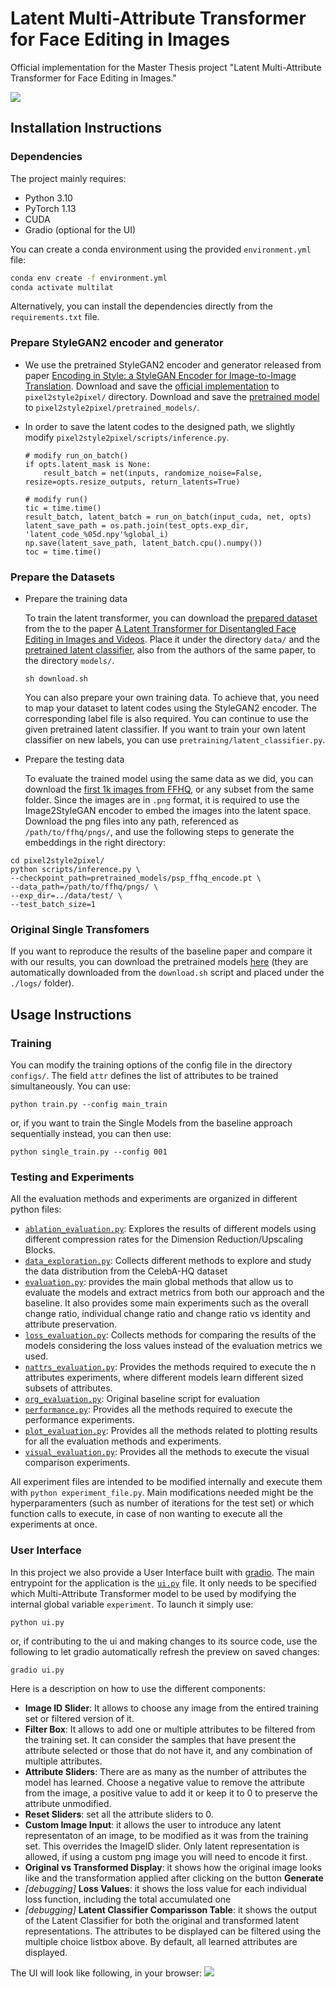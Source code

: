 # Latent Multi-Attribute Transformer for Face Editing in Images

Official implementation for the Master Thesis project "Latent Multi-Attribute Transformer for Face Editing in Images."

![](figures/proposed_arch.png)

## Installation Instructions

### Dependencies
The project mainly requires:
* Python 3.10
* PyTorch 1.13
* CUDA
* Gradio (optional for the UI)
 
You can create a conda environment using the provided `environment.yml` file:

```bash
conda env create -f environment.yml
conda activate multilat
```

Alternatively, you can install the dependencies directly from the `requirements.txt` file.

### Prepare StyleGAN2 encoder and generator

* We use the pretrained StyleGAN2 encoder and generator released from paper [Encoding in Style: a StyleGAN Encoder for Image-to-Image Translation](https://arxiv.org/pdf/2008.00951.pdf). Download and save the [official implementation](https://github.com/eladrich/pixel2style2pixel.git) to `pixel2style2pixel/` directory. Download and save the [pretrained model](https://drive.google.com/file/d/1bMTNWkh5LArlaWSc_wa8VKyq2V42T2z0/view) to `pixel2style2pixel/pretrained_models/`.

* In order to save the latent codes to the designed path, we slightly modify `pixel2style2pixel/scripts/inference.py`.

    ```
    # modify run_on_batch()
    if opts.latent_mask is None:
        result_batch = net(inputs, randomize_noise=False, resize=opts.resize_outputs, return_latents=True)
        
    # modify run()
    tic = time.time()
    result_batch, latent_batch = run_on_batch(input_cuda, net, opts) 
    latent_save_path = os.path.join(test_opts.exp_dir, 'latent_code_%05d.npy'%global_i)
    np.save(latent_save_path, latent_batch.cpu().numpy())
    toc = time.time()
    ```

### Prepare the Datasets
* Prepare the training data

    To train the latent transformer, you can download the [prepared dataset](https://drive.google.com/drive/folders/1aXVc-q2ER7A9aACSwml5Wyw5ZgrgPq52?usp=sharing) from the  to the paper [A Latent Transformer for Disentangled Face Editing in Images and Videos](https://arxiv.org/pdf/2106.11895.pdf). Place it under the directory `data/` and the [pretrained latent classifier](https://drive.google.com/file/d/1K_ShWBfTOCbxBcJfzti7vlYGmRbjXTfn/view?usp=sharing), also from the authors of the same paper, to the directory `models/`. 
    ```
    sh download.sh
    ```

    You can also prepare your own training data. To achieve that, you need to map your dataset to latent codes using the StyleGAN2 encoder. The corresponding label file is also required. You can continue to use the given pretrained latent classifier. If you want to train your own latent classifier on new labels, you can use `pretraining/latent_classifier.py`. 

* Prepare the testing data
    
    To evaluate the trained model using the same data as we did, you can download the [first 1k images from FFHQ](https://drive.google.com/drive/folders/1taHKxS66YKJNhdhiGcEdM6nnE5W9zBb1), or any subset from the same folder. Since the images are in `.png` format, it is required to use the Image2StyleGAN encoder to embed the images into the latent space. Download the png files into any path, referenced as `/path/to/ffhq/pngs/`, and use the following steps to generate the embeddings in the right directory:

```
cd pixel2style2pixel/
python scripts/inference.py \
--checkpoint_path=pretrained_models/psp_ffhq_encode.pt \
--data_path=/path/to/ffhq/pngs/ \
--exp_dir=../data/test/ \
--test_batch_size=1
```

### Original Single Transfomers
If you want to reproduce the results of the baseline paper and compare it with our results, you can download the pretrained models [here](https://drive.google.com/file/d/14uipafI5mena7LFFtvPh6r5HdzjBqFEt/view) (they are automatically downloaded from the `download.sh` script and placed under the `./logs/` folder).



## Usage Instructions
### Training
You can modify the training options of the config file in the directory `configs/`. The field `attr` defines the list of attributes to be trained simultaneously. You can use:

```
python train.py --config main_train 
```

or, if you want to train the Single Models from the baseline approach sequentially instead, you can then use:

```
python single_train.py --config 001 
```

### Testing and Experiments
All the evaluation methods and experiments are organized in different python files:
* [`ablation_evaluation.py`](ablation_evaluation.py): Explores the results of different models using different compression rates for the Dimension Reduction/Upscaling Blocks.
* [`data_exploration.py`](data_exploration.py): Collects different methods to explore and study the data distribution from the CelebA-HQ dataset
* [`evaluation.py`](evaluation.py): provides the main global methods that allow us to evaluate the models and extract metrics from both our approach and the baseline. It also provides some main experiments such as the overall change ratio, individual change ratio and change ratio vs identity and attribute preservation.
* [`loss_evaluation.py`](loss_evaluation.py): Collects methods for comparing the results of the models considering the loss values instead of the evaluation metrics we used.
* [`nattrs_evaluation.py`](nattrs_evaluation.py): Provides the methods required to execute the n attributes experiments, where different models learn different sized subsets of attributes.
* [`org_evaluation.py`](org_evaluation.py): Original baseline script for evaluation
* [`performance.py`](performance.py): Provides all the methods required to execute the performance experiments.
* [`plot_evaluation.py`](plot_evaluation.py): Provides all the methods related to plotting results for all the evaluation methods and experiments.
* [`visual_evaluation.py`](visual_evaluation.py): Provides all the methods to execute the visual comparison experiments.

All experiment files are intended to be modified internally and execute them with `python experiment_file.py`. Main modifications needed might be the hyperparamenters (such as number of iterations for the test set) or which function calls to execute, in case of non wanting to execute all the experiments at once.


### User Interface
In this project we also provide a User Interface built with [gradio](https://www.gradio.app/). The main entrypoint for the application is the [`ui.py`](ui.py) file. It only needs to be specified which Multi-Attribute Transformer model to be used by modifying the internal global variable `experiment`. To launch it simply use:

```
python ui.py
```

or, if contributing to the ui and making changes to its source code, use the following to let gradio automatically refresh the preview on saved changes:

```
gradio ui.py
```

Here is a description on how to use the different components:
* **Image ID Slider**: It allows to choose any image from the entired training set or filtered version of it.
* **Filter Box**: It allows to add one or multiple attributes to be filtered from the training set. It can consider the samples that have present the attribute selected or those that do not have it, and any combination of multiple attributes.
* **Attribute Sliders**: There are as many as the number of attributes the model has learned. Choose a negative value to remove the attribute from the image, a positive value to add it or keep it to 0 to preserve the attribute unmodified.
* **Reset Sliders**: set all the attribute sliders to 0.
* **Custom Image Input**: it allows the user to introduce any latent representaton of an image, to be modified as it was from the training set. This overrides the ImageID slider. Only latent representation is allowed, if using a custom png image you will need to encode it first.
* **Original vs Transformed Display**: it shows how the original image looks like and the transformation applied after clicking on the button **Generate**
* _[debugging]_ **Loss Values**: it shows the loss value for each individual loss function, including the total accumulated one
* _[debugging]_ **Latent Classifier Comparisson Table**: it shows the output of the Latent Classifier for both the original and transformed latent representations. The attributes to be displayed can be filtered using the multiple choice listbox above. By default, all learned attributes are displayed.


The UI will look like following, in your browser:
![](figures/ui.png)
